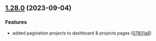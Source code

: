 ## [1.28.0](https://github.com/taskany-inc/issues/compare/v1.27.1...v1.28.0) (2023-09-04)


### Features

* added pagination projects to dashboard & projects pages ([07801a8](https://github.com/taskany-inc/issues/commit/07801a845efe9ae656c26077ebcd7fd75e569568))

